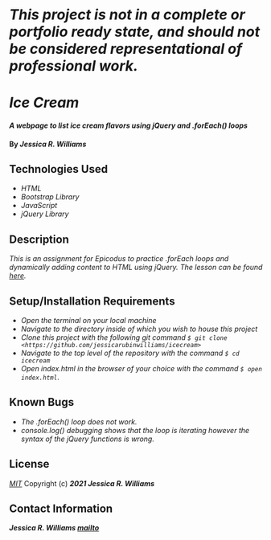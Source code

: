 # _This project is not in a complete or portfolio ready state, and should not be considered representational of professional work._

# _Ice Cream_

#### _A webpage to list ice cream flavors using jQuery and .forEach() loops_

#### By _**Jessica R. Williams**_

## Technologies Used

* _HTML_
* _Bootstrap Library_
* _JavaScript_
* _jQuery Library_

## Description

_This is an assignment for Epicodus to practice .forEach loops and dynamically adding content to HTML using jQuery. The lesson can be found [here](https://www.learnhowtoprogram.com/introduction-to-programming/arrays-and-looping/practice-looping)._

## Setup/Installation Requirements

* _Open the terminal on your local machine_
* _Navigate to the directory inside of which you wish to house this project_
* _Clone this project with the following git command `$ git clone <https://github.com/jessicarubinwilliams/icecream>`_
* _Navigate to the top level of the repository with the command `$ cd icecream`_
* _Open index.html in the browser of your choice with the command `$ open index.html`_.

## Known Bugs

* _The .forEach() loop does not work._
* _console.log() debugging shows that the loop is iterating however the syntax of the jQuery functions is wrong._

## License
*[MIT](https://choosealicense.com/licenses/mit/)*
Copyright (c) **_2021 Jessica R. Williams_**
## Contact Information
**_Jessica R. Williams [mailto](mailto:jessicarubinwilliams@gmail.com)_**
